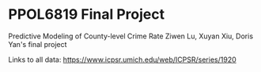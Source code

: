 # PPOL6819 Final Project
Predictive Modeling of County-level Crime Rate
Ziwen Lu, Xuyan Xiu, Doris Yan's final project

Links to all data: https://www.icpsr.umich.edu/web/ICPSR/series/1920
